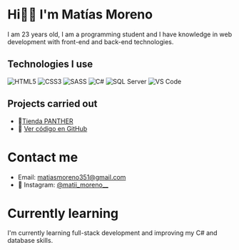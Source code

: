 # Hi👋🏽 I'm Matías Moreno

I am 23 years old, I am a programming student and I have knowledge in web development with front-end and back-end technologies.

## Technologies I use
![HTML5](https://img.shields.io/badge/HTML5-E34F26?style=for-the-badge&logo=html5&logoColor=white)
![CSS3](https://img.shields.io/badge/CSS3-1572B6?style=for-the-badge&logo=css3&logoColor=white)
![SASS](https://img.shields.io/badge/SASS-CC6699?style=for-the-badge&logo=sass&logoColor=white)
![C#](https://img.shields.io/badge/C%23-239120?style=for-the-badge&logo=c-sharp&logoColor=white)
![SQL Server](https://img.shields.io/badge/SQL%20Server-CC2927?style=for-the-badge&logo=microsoft-sql-server&logoColor=white)
![VS Code](https://img.shields.io/badge/Visual%20Studio%20Code-007ACC?style=for-the-badge&logo=visual-studio-code&logoColor=white)

## Projects carried out

- 🔗[Tienda PANTHER](https://matiasmoreno405109.github.io/Trabajo-coder/)
- 📂 [Ver código en GitHub](https://github.com/MatiasMoreno405109/Trabajo-coder.git)

# Contact me

- Email: matiasmoreno351@gmail.com
- 📸 Instagram: [@matii_moreno__](https://www.instagram.com/matii_moreno__/)

# Currently learning
I'm currently learning full-stack development and improving my C# and database skills.
